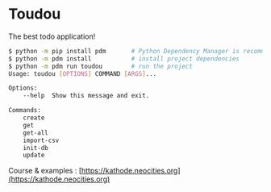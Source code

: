 # Toudou

The best todo application!

```bash
$ python -m pip install pdm       # Python Dependency Manager is recommended
$ python -m pdm install           # install project dependencies
$ python -m pdm run toudou        # run the project
Usage: toudou [OPTIONS] COMMAND [ARGS]...

Options:
    --help  Show this message and exit.

Commands:
    create
    get
    get-all
    import-csv
    init-db
    update
```

Course & examples : [https://kathode.neocities.org](https://kathode.neocities.org)
